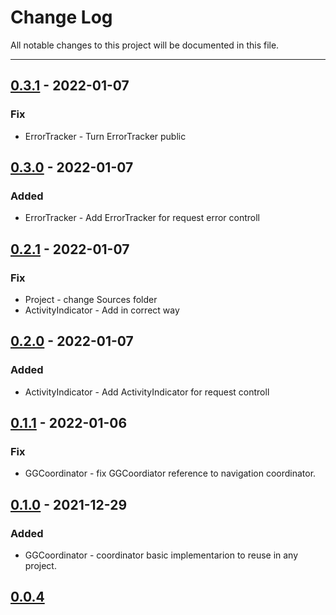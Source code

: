 # Change Log
All notable changes to this project will be documented in this file.

---

## [0.3.1](https://github.com/AnTonhoLAB/GGDevelopmentKit/releases/tag/0.3.1) - 2022-01-07
### Fix
- ErrorTracker - Turn ErrorTracker public

## [0.3.0](https://github.com/AnTonhoLAB/GGDevelopmentKit/releases/tag/0.3.0) - 2022-01-07
### Added
- ErrorTracker - Add ErrorTracker for request error controll

## [0.2.1](https://github.com/AnTonhoLAB/GGDevelopmentKit/releases/tag/0.2.1) - 2022-01-07
### Fix
- Project - change Sources folder
- ActivityIndicator - Add in correct way

## [0.2.0](https://github.com/AnTonhoLAB/GGDevelopmentKit/releases/tag/0.2.0) - 2022-01-07
### Added
- ActivityIndicator - Add ActivityIndicator for request controll

## [0.1.1](https://github.com/AnTonhoLAB/GGDevelopmentKit/releases/tag/0.1.1) - 2022-01-06
### Fix
- GGCoordinator - fix GGCoordiator reference to navigation coordinator.

## [0.1.0](https://github.com/AnTonhoLAB/GGDevelopmentKit/releases/tag/0.1.0) - 2021-12-29
### Added
- GGCoordinator - coordinator basic implementarion to reuse in any project.

## [0.0.4](https://github.com/AnTonhoLAB/GGDevelopmentKit/releases/tag/0.0.4)

